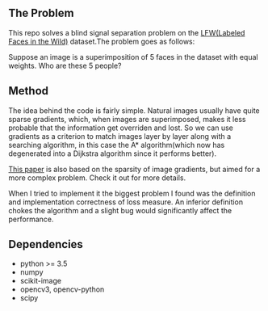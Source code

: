 The Problem
---------------

This repo solves a blind signal separation problem on the [LFW(Labeled Faces in the Wild)](http://vis-www.cs.umass.edu/lfw/) dataset.The problem goes as follows:

Suppose an image is a superimposition of 5 faces in the dataset with equal weights. Who are these 5 people?

Method
---------------

The idea behind the code is fairly simple. Natural images usually have quite sparse gradients, which, when images are superimposed, makes it less probable that the information get overriden and lost. So we can use gradients as a criterion to match images layer by layer along with a searching algorithm, in this case the A* algorithm(which now has degenerated into a Dijkstra algorithm since it performs better).

[This paper](https://pdfs.semanticscholar.org/ac81/becda896b635bc9c014d365bd8acdce01877.pdf) is also based on the sparsity of image gradients, but aimed for a more complex problem. Check it out for more details.

When I tried to implement it the biggest problem I found was the definition and implementation correctness of loss measure. An inferior definition chokes the algorithm and a slight bug would significantly affect the performance.

Dependencies
---------------

* python >= 3.5
* numpy
* scikit-image
* opencv3, opencv-python
* scipy